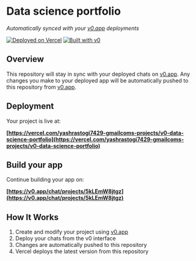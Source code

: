 # Data science portfolio

*Automatically synced with your [v0.app](https://v0.app) deployments*

[![Deployed on Vercel](https://img.shields.io/badge/Deployed%20on-Vercel-black?style=for-the-badge&logo=vercel)](https://vercel.com/yashrastogi7429-gmailcoms-projects/v0-data-science-portfolio)
[![Built with v0](https://img.shields.io/badge/Built%20with-v0.app-black?style=for-the-badge)](https://v0.app/chat/projects/5kLEmW8jtgz)

## Overview

This repository will stay in sync with your deployed chats on [v0.app](https://v0.app).
Any changes you make to your deployed app will be automatically pushed to this repository from [v0.app](https://v0.app).

## Deployment

Your project is live at:

**[https://vercel.com/yashrastogi7429-gmailcoms-projects/v0-data-science-portfolio](https://vercel.com/yashrastogi7429-gmailcoms-projects/v0-data-science-portfolio)**

## Build your app

Continue building your app on:

**[https://v0.app/chat/projects/5kLEmW8jtgz](https://v0.app/chat/projects/5kLEmW8jtgz)**

## How It Works

1. Create and modify your project using [v0.app](https://v0.app)
2. Deploy your chats from the v0 interface
3. Changes are automatically pushed to this repository
4. Vercel deploys the latest version from this repository

